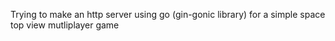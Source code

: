 Trying to make an http server using go (gin-gonic library) for a simple space top view mutliplayer game
